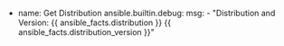 - name: Get Distribution
  ansible.builtin.debug:
    msg:
      - "Distribution and Version: {{ ansible_facts.distribution }} {{ ansible_facts.distribution_version }}"
